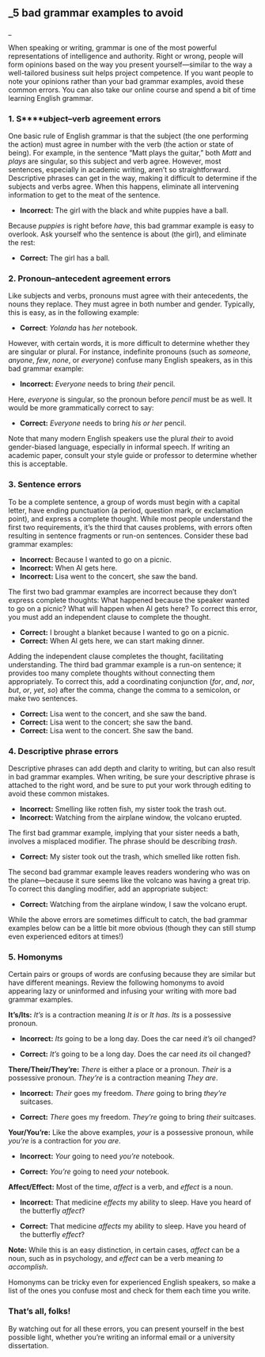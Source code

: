 ## _5 bad grammar examples to avoid  
_

When speaking or writing, grammar is one of the most powerful representations of intelligence and authority. Right or wrong, people will form opinions based on the way you present yourself—similar to the way a well-tailored business suit helps project competence. If you want people to note your opinions rather than your bad grammar examples, avoid these common errors. You can also take our online course and spend a bit of time learning English grammar.

### **1\. S****ubject–verb agreement errors**

One basic rule of English grammar is that the subject (the one performing the action) must agree in number with the verb (the action or state of being). For example, in the sentence “Matt plays the guitar,” both _Matt_ and _plays_ are singular, so this subject and verb agree. However, most sentences, especially in academic writing, aren’t so straightforward. Descriptive phrases can get in the way, making it difficult to determine if the subjects and verbs agree. When this happens, eliminate all intervening information to get to the meat of the sentence.

-   **Incorrect:** The girl with the black and white puppies have a ball.

Because _puppies_ is right before _have_, this bad grammar example is easy to overlook. Ask yourself who the sentence is about (the girl), and eliminate the rest:

-   **Correct:** The girl has a ball.

### **2\. Pronoun–antecedent agreement errors**

Like subjects and verbs, pronouns must agree with their antecedents, the nouns they replace. They must agree in both number and gender. Typically, this is easy, as in the following example:

-   **Correct**: _Yolanda_ has _her_ notebook.

However, with certain words, it is more difficult to determine whether they are singular or plural. For instance, indefinite pronouns (such as _someone_, _anyone_, _few_, _none_, or _everyone_) confuse many English speakers, as in this bad grammar example:

-   **Incorrect:** _Everyone_ needs to bring _their_ pencil.

Here, _everyone_ is singular, so the pronoun before _pencil_ must be as well. It would be more grammatically correct to say:

-   **Correct:** _Everyone_ needs to bring _his or her_ pencil.

Note that many modern English speakers use the plural _their_ to avoid gender-biased language, especially in informal speech. If writing an academic paper, consult your style guide or professor to determine whether this is acceptable.

### **3\. Sentence errors**

To be a complete sentence, a group of words must begin with a capital letter, have ending punctuation (a period, question mark, or exclamation point), and express a complete thought. While most people understand the first two requirements, it’s the third that causes problems, with errors often resulting in sentence fragments or run-on sentences. Consider these bad grammar examples:

-   **Incorrect:** Because I wanted to go on a picnic.
-   **Incorrect:** When Al gets here.
-   **Incorrect:** Lisa went to the concert, she saw the band.

The first two bad grammar examples are incorrect because they don’t express complete thoughts: What happened because the speaker wanted to go on a picnic? What will happen when Al gets here? To correct this error, you must add an independent clause to complete the thought.

-   **Correct:** I brought a blanket because I wanted to go on a picnic.
-   **Correct:** When Al gets here, we can start making dinner.

Adding the independent clause completes the thought, facilitating understanding. The third bad grammar example is a run-on sentence; it provides too many complete thoughts without connecting them appropriately. To correct this, add a coordinating conjunction (_for_, _and_, _nor_, _but_, _or_, _yet_, _so_) after the comma, change the comma to a semicolon, or make two sentences.

-   **Correct:** Lisa went to the concert, and she saw the band.
-   **Correct:** Lisa went to the concert; she saw the band.
-   **Correct:** Lisa went to the concert. She saw the band.

### **4\. Descriptive phrase errors**

Descriptive phrases can add depth and clarity to writing, but can also result in bad grammar examples. When writing, be sure your descriptive phrase is attached to the right word, and be sure to put your work through editing to avoid these common mistakes.

-   **Incorrect:** Smelling like rotten fish, my sister took the trash out.
-   **Incorrect:** Watching from the airplane window, the volcano erupted.

The first bad grammar example, implying that your sister needs a bath, involves a misplaced modifier. The phrase should be describing _trash_.

-   **Correct:** My sister took out the trash, which smelled like rotten fish.

The second bad grammar example leaves readers wondering who was on the plane—because it sure seems like the volcano was having a great trip. To correct this dangling modifier, add an appropriate subject:

-   **Correct:** Watching from the airplane window, I saw the volcano erupt.

While the above errors are sometimes difficult to catch, the bad grammar examples below can be a little bit more obvious (though they can still stump even experienced editors at times!)

### **5\. Homonyms**

Certain pairs or groups of words are confusing because they are similar but have different meanings. Review the following homonyms to avoid appearing lazy or uninformed and infusing your writing with more bad grammar examples.

**It’s/Its:** _It’s_ is a contraction meaning _It is_ or _It has_. _Its_ is a possessive pronoun.

-   **Incorrect:** _Its_ going to be a long day. Does the car need _it’s_ oil changed?

-   **Correct:** _It’s_ going to be a long day. Does the car need _its_ oil changed?

**There/Their/They’re:** _There_ is either a place or a pronoun. _Their_ is a possessive pronoun. _They’re_ is a contraction meaning _They are_.

-   **Incorrect:** _Their_ goes my freedom. _There_ going to bring _they’re_ suitcases.

-   **Correct:** _There_ goes my freedom. _They’re_ going to bring _their_ suitcases.

**Your/You’re:** Like the above examples, _your_ is a possessive pronoun, while _you’re_ is a contraction for _you are_.

-   **Incorrect:** _Your_ going to need _you’re_ notebook.

-   **Correct:** _You’re_ going to need _your_ notebook.

**Affect/Effect:** Most of the time, _affect_ is a verb, and _effect_ is a noun.

-   **Incorrect:** That medicine _effects_ my ability to sleep. Have you heard of the butterfly _affect_?

-   **Correct:** That medicine _affects_ my ability to sleep. Have you heard of the butterfly _effect_?

**Note:** While this is an easy distinction, in certain cases, _affect_ can be a noun, such as in psychology, and _effect_ can be a verb meaning _to accomplish_.

Homonyms can be tricky even for experienced English speakers, so make a list of the ones you confuse most and check for them each time you write.

### **That’s all, folks!**

By watching out for all these errors, you can present yourself in the best possible light, whether you’re writing an informal email or a university dissertation.